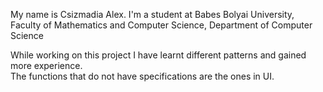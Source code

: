 My name is Csizmadia Alex. I'm a student at Babes Bolyai University, Faculty of Mathematics and Computer Science, Department of Computer Science


While working on this project I have learnt different patterns and gained more experience.<br>
The functions that do not have specifications are the ones in UI.
